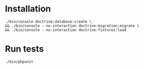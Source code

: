 # Installation
```
./bin/console doctrine:database:create \
&& ./bin/console --no-interaction doctrine:migration:migrate \
&& ./bin/console --no-interaction doctrine:fixtures:load
```

# Run tests
```
./bin/phpunit
```